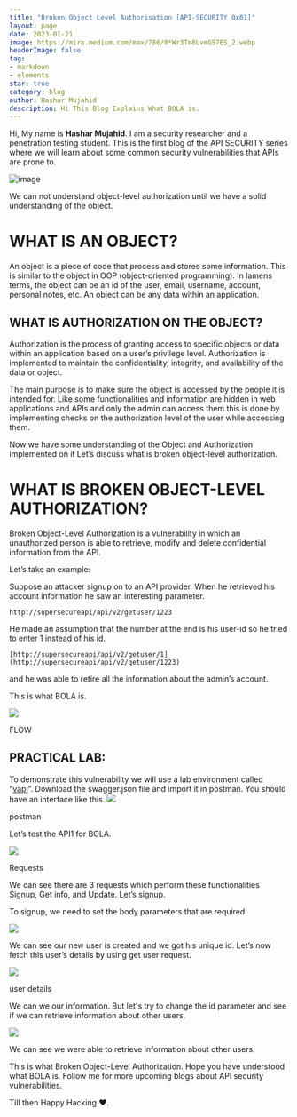 ```yaml
---
title: "Broken Object Level Authorisation [API-SECURITY 0x01]"
layout: page
date: 2023-01-21
image: https://miro.medium.com/max/786/0*Wr3Tm8LvmG57ES_2.webp
headerImage: false
tag:
- markdown
- elements
star: true
category: blog
author: Hashar Mujahid
description: Hi This Blog Explains What BOLA is.
---
```



Hi, My name is **Hashar Mujahid**. I am a security researcher and a penetration testing student. This is the first blog of the API SECURITY series where we will learn about some common security vulnerabilities that APIs are prone to.

![image](https://miro.medium.com/max/786/0*Wr3Tm8LvmG57ES_2.webp)

We can not understand object-level authorization until we have a solid understanding of the object.

# **WHAT IS AN OBJECT?**

An object is a piece of code that process and stores some information. This is similar to the object in OOP (object-oriented programming). In lamens terms, the object can be an id of the user, email, username, account, personal notes, etc. An object can be any data within an application.

## **WHAT IS AUTHORIZATION ON THE OBJECT?**

Authorization is the process of granting access to specific objects or data within an application based on a user’s privilege level. Authorization is implemented to maintain the confidentiality, integrity, and availability of the data or object.

The main purpose is to make sure the object is accessed by the people it is intended for. Like some functionalities and information are hidden in web applications and APIs and only the admin can access them this is done by implementing checks on the authorization level of the user while accessing them.

Now we have some understanding of the Object and Authorization implemented on it Let’s discuss what is broken object-level authorization.

# **WHAT IS BROKEN OBJECT-LEVEL AUTHORIZATION?**

Broken Object-Level Authorization is a vulnerability in which an unauthorized person is able to retrieve, modify and delete confidential information from the API.

Let’s take an example:

Suppose an attacker signup on to an API provider. When he retrieved his account information he saw an interesting parameter.

`http://supersecureapi/api/v2/getuser/1223`

He made an assumption that the number at the end is his user-id so he tried to enter 1 instead of his id.

`[http://supersecureapi/api/v2/getuser/1](http://supersecureapi/api/v2/getuser/1223)`

and he was able to retire all the information about the admin’s account.

This is what BOLA is.

![](https://miro.medium.com/max/770/0*WLS40-U3XKgfzXSH)

FLOW

## PRACTICAL LAB:

To demonstrate this vulnerability we will use a lab environment called “[vapi](http://vapi.apisec.ai/)”. Download the swagger.json file and import it in postman. You should have an interface like this.
![](https://miro.medium.com/max/770/1*_7isPSKlgAvppR9cP_LWNA.png)

postman

Let’s test the API1 for BOLA.

![](https://miro.medium.com/max/321/1*O2I8Zbz10rO9e_HLKxTaLA.png)

Requests

We can see there are 3 requests which perform these functionalities Signup, Get info, and Update. Let’s signup.

To signup, we need to set the body parameters that are required.

![](https://miro.medium.com/max/770/1*CiAI2fez4UM5WGmiVQEGwg.png)

We can see our new user is created and we got his unique id. Let’s now fetch this user’s details by using get user request.

![](https://miro.medium.com/max/770/1*6CJugkwZIlzc1R7YJ42vrQ.png)

user details

We can we our information. But let's try to change the id parameter and see if we can retrieve information about other users.

![](https://miro.medium.com/max/770/1*MtSISvkLYZByrhgcTWg6Yw.png)

We can see we were able to retrieve information about other users.

This is what Broken Object-Level Authorization. Hope you have understood what BOLA is. Follow me for more upcoming blogs about API security vulnerabilities.

Till then Happy Hacking ❤.